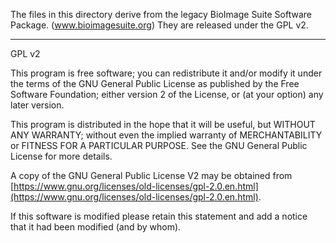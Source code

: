 The files in this directory derive from the legacy BioImage Suite Software
Package. (www.bioimagesuite.org) They are released under the GPL v2. 
  
----------------------------------------------
  GPL v2

  This program is free software; you can redistribute it and/or
  modify it under the terms of the GNU General Public License
  as published by the Free Software Foundation; either version 2
  of the License, or (at your option) any later version.
  
  This program is distributed in the hope that it will be useful,
  but WITHOUT ANY WARRANTY; without even the implied warranty of
  MERCHANTABILITY or FITNESS FOR A PARTICULAR PURPOSE.  See the
  GNU General Public License for more details.
  
  A copy of the GNU General Public License V2 may be obtained from
  [https://www.gnu.org/licenses/old-licenses/gpl-2.0.en.html](https://www.gnu.org/licenses/old-licenses/gpl-2.0.en.html).
  
  If this software is modified please retain this statement and add a notice
  that it had been modified (and by whom).  
  
